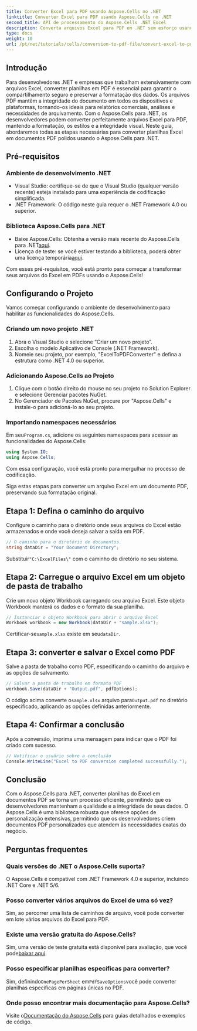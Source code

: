 ```yaml
---
title: Converter Excel para PDF usando Aspose.Cells no .NET
linktitle: Converter Excel para PDF usando Aspose.Cells no .NET
second_title: API de processamento do Aspose.Cells .NET Excel
description: Converta arquivos Excel para PDF em .NET sem esforço usando Aspose.Cells. Este guia passo a passo fornece aos desenvolvedores .NET trechos de código, dicas de configuração e FAQs de solução de problemas.
type: docs
weight: 10
url: /pt/net/tutorials/cells/conversion-to-pdf-file/convert-excel-to-pdf/
---
```

## Introdução

Para desenvolvedores .NET e empresas que trabalham extensivamente com arquivos Excel, converter planilhas em PDF é essencial para garantir o compartilhamento seguro e preservar a formatação dos dados. Os arquivos PDF mantêm a integridade do documento em todos os dispositivos e plataformas, tornando-os ideais para relatórios comerciais, análises e necessidades de arquivamento. Com o Aspose.Cells para .NET, os desenvolvedores podem converter perfeitamente arquivos Excel para PDF, mantendo a formatação, os estilos e a integridade visual. Neste guia, abordaremos todas as etapas necessárias para converter planilhas Excel em documentos PDF polidos usando o Aspose.Cells para .NET.

## Pré-requisitos

### Ambiente de desenvolvimento .NET
- Visual Studio: certifique-se de que o Visual Studio (qualquer versão recente) esteja instalado para uma experiência de codificação simplificada.
- .NET Framework: O código neste guia requer o .NET Framework 4.0 ou superior.

### Biblioteca Aspose.Cells para .NET
-  Baixe Aspose.Cells: Obtenha a versão mais recente do Aspose.Cells para .NET[aqui](https://releases.aspose.com/cells/net/).
- Licença de teste: se você estiver testando a biblioteca, poderá obter uma licença temporária[aqui](https://purchase.conholdate.com/temporary-license/).

Com esses pré-requisitos, você está pronto para começar a transformar seus arquivos do Excel em PDFs usando o Aspose.Cells!

## Configurando o Projeto

Vamos começar configurando o ambiente de desenvolvimento para habilitar as funcionalidades do Aspose.Cells.

### Criando um novo projeto .NET
1. Abra o Visual Studio e selecione “Criar um novo projeto”.
2. Escolha o modelo Aplicativo de Console (.NET Framework).
3. Nomeie seu projeto, por exemplo, "ExcelToPDFConverter" e defina a estrutura como .NET 4.0 ou superior.

### Adicionando Aspose.Cells ao Projeto
1. Clique com o botão direito do mouse no seu projeto no Solution Explorer e selecione Gerenciar pacotes NuGet.
2. No Gerenciador de Pacotes NuGet, procure por "Aspose.Cells" e instale-o para adicioná-lo ao seu projeto.

### Importando namespaces necessários
 Em seu`Program.cs`, adicione os seguintes namespaces para acessar as funcionalidades do Aspose.Cells:
```csharp
using System.IO;
using Aspose.Cells;
```

Com essa configuração, você está pronto para mergulhar no processo de codificação.

Siga estas etapas para converter um arquivo Excel em um documento PDF, preservando sua formatação original.

## Etapa 1: Defina o caminho do arquivo
Configure o caminho para o diretório onde seus arquivos do Excel estão armazenados e onde você deseja salvar a saída em PDF.

```csharp
// O caminho para o diretório de documentos.
string dataDir = "Your Document Directory";
```

 Substituir`"C:\ExcelFiles\"` com o caminho do diretório no seu sistema.

## Etapa 2: Carregue o arquivo Excel em um objeto de pasta de trabalho
Crie um novo objeto Workbook carregando seu arquivo Excel. Este objeto Workbook manterá os dados e o formato da sua planilha.

```csharp
// Instanciar o objeto Workbook para abrir o arquivo Excel
Workbook workbook = new Workbook(dataDir + "sample.xlsx");
```

 Certificar-se`sample.xlsx` existe em seu`dataDir`.

## Etapa 3: converter e salvar o Excel como PDF
Salve a pasta de trabalho como PDF, especificando o caminho do arquivo e as opções de salvamento.

```csharp
// Salvar a pasta de trabalho em formato PDF
workbook.Save(dataDir + "Output.pdf", pdfOptions);
```

 O código acima converte o`sample.xlsx` arquivo para`Output.pdf` no diretório especificado, aplicando as opções definidas anteriormente.

## Etapa 4: Confirmar a conclusão
Após a conversão, imprima uma mensagem para indicar que o PDF foi criado com sucesso.

```csharp
// Notificar o usuário sobre a conclusão
Console.WriteLine("Excel to PDF conversion completed successfully.");
```

## Conclusão

Com o Aspose.Cells para .NET, converter planilhas do Excel em documentos PDF se torna um processo eficiente, permitindo que os desenvolvedores mantenham a qualidade e a integridade de seus dados. O Aspose.Cells é uma biblioteca robusta que oferece opções de personalização extensivas, permitindo que os desenvolvedores criem documentos PDF personalizados que atendem às necessidades exatas do negócio.

## Perguntas frequentes

### Quais versões do .NET o Aspose.Cells suporta?
O Aspose.Cells é compatível com .NET Framework 4.0 e superior, incluindo .NET Core e .NET 5/6.

### Posso converter vários arquivos do Excel de uma só vez?
Sim, ao percorrer uma lista de caminhos de arquivo, você pode converter em lote vários arquivos do Excel para PDF.

### Existe uma versão gratuita do Aspose.Cells?
 Sim, uma versão de teste gratuita está disponível para avaliação, que você pode[baixar aqui](https://releases.aspose.com/cells/net/).

### Posso especificar planilhas específicas para converter?
 Sim, definindo`OnePagePerSheet` em`PdfSaveOptions`você pode converter planilhas específicas em páginas únicas no PDF.

### Onde posso encontrar mais documentação para Aspose.Cells?
 Visite o[Documentação do Aspose.Cells](https://reference.aspose.com/cells/net/) para guias detalhados e exemplos de código. 